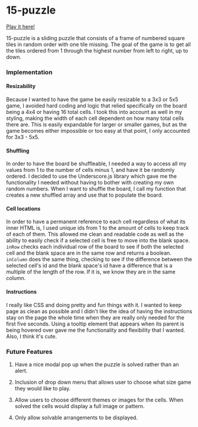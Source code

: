 # 15-puzzle

[Play it here! ](https://b-insh.github.io/15-puzzle/)

15-puzzle is a sliding puzzle that consists of a frame of numbered square tiles in random order with one tile missing. The goal of the game is to get all the tiles ordered from 1 through the highest number from left to right, up to down.

### Implementation

#### Resizability
Because I wanted to have the game be easily resizable to a 3x3 or 5x5 game, I avoided hard coding and logic that relied specifically on the board being a 4x4 or having 16 total cells. I took this into account as well in my styling, making the width of each cell dependent on how many total cells there are. This is easily expandable for larger or smaller games, but as the game becomes either impossible or too easy at that point, I only accounted for 3x3 - 5x5.

#### Shuffling
In order to have the board be shuffleable, I needed a way to access all my values from 1 to the number of cells minus 1, and have it be randomly ordered. I decided to use the Underscore.js library which gave me the functionality I needed without having to bother with creating my own random numbers. When I want to shuffle the board, I call my function that creates a new shuffled array and use that to populate the board.

#### Cell locations
In order to have a permanent reference to each cell regardless of what its inner HTML is, I used unique ids from 1 to the amount of cells to keep track of each of them. This allowed me clean and readable code as well as the ability to easily check if a selected cell is free to move into the blank space. `inRow` checks each individual row of the board to see if both the selected cell and the blank space are in the same row and returns a boolean. `inColumn` does the same thing, checking to see if the difference between the selected cell's id and the blank space's id have a difference that is a multiple of the length of the row. If it is, we know they are in the same column.

#### Instructions
I really like CSS and doing pretty and fun things with it. I wanted to keep page as clean as possible and I didn't like the idea of having the instructions stay on the page the whole time when they are really only needed for the first five seconds. Using a tooltip element that appears when its parent is being hovered over gave me the functionality and flexibility that I wanted. Also, I think it's cute.


### Future Features

1. Have a nice modal pop up when the puzzle is solved rather than an alert.

2. Inclusion of drop down menu that allows user to choose what size game they would like to play.

3. Allow users to choose different themes or images for the cells. When solved the cells would display a full image or pattern.

4. Only allow solvable arrangements to be displayed.
